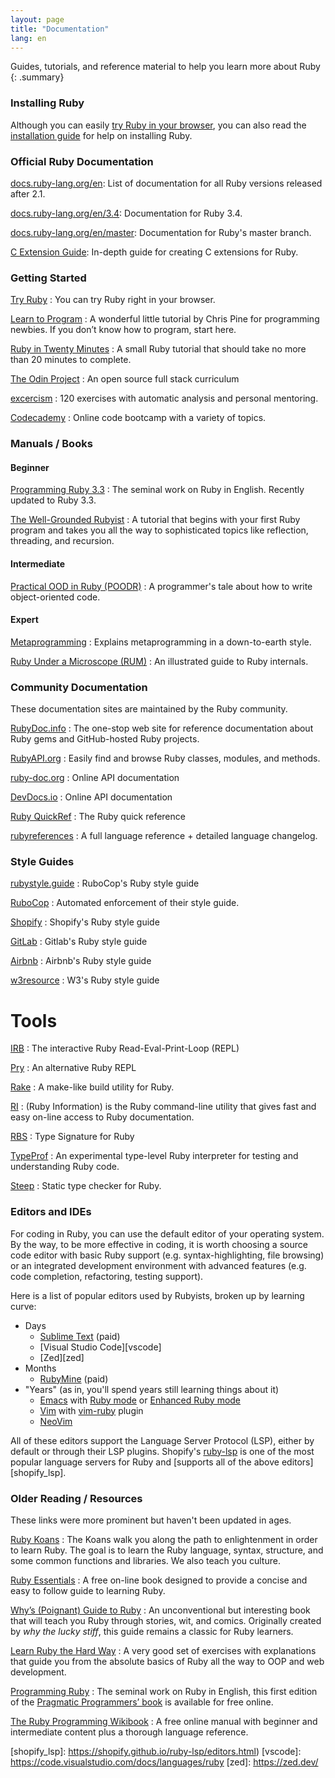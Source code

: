 ```yaml
---
layout: page
title: "Documentation"
lang: en
---
```


Guides, tutorials, and reference material to help you learn more about Ruby
{: .summary}

### Installing Ruby

Although you can easily [try Ruby in your browser][1], you can also read
the [installation guide](installation/) for help on installing Ruby.

### Official Ruby Documentation

[docs.ruby-lang.org/en][docs-rlo]: List of documentation for all Ruby versions released after 2.1.

[docs.ruby-lang.org/en/3.4][docs-rlo-3.4]: Documentation for Ruby 3.4.

[docs.ruby-lang.org/en/master][docs-rlo-master]: Documentation for Ruby's master branch.

[C Extension Guide][docs-rlo-extension]: In-depth guide for creating C extensions for Ruby.

### Getting Started

[Try Ruby][1]
: You can try Ruby right in your browser.

[Learn to Program][8]
: A wonderful little tutorial by Chris Pine for programming newbies. If
  you don’t know how to program, start here.

[Ruby in Twenty Minutes][rubyin20]
: A small Ruby tutorial that should take no more than 20 minutes to
  complete.

[The Odin Project][odin]
: An open source full stack curriculum

[excercism][exercism]
: 120 exercises with automatic analysis and personal mentoring.

[Codecademy][codecademy]
: Online code bootcamp with a variety of topics.

### Manuals / Books

#### Beginner

[Programming Ruby 3.3][pickaxe]
: The seminal work on Ruby in English. Recently updated to Ruby 3.3.

[The Well-Grounded Rubyist][grounded]
: A tutorial that begins with your first Ruby program and takes you all the way to sophisticated topics like reflection, threading, and recursion.

#### Intermediate

[Practical OOD in Ruby (POODR)][poodr]
: A programmer's tale about how to write object-oriented code.

#### Expert

[Metaprogramming][meta]
: Explains metaprogramming in a down-to-earth style.

[Ruby Under a Microscope (RUM)][microscope]
: An illustrated guide to Ruby internals.

### Community Documentation

These documentation sites are maintained by the Ruby community.

[RubyDoc.info][16]
: The one-stop web site for reference documentation about Ruby gems and
  GitHub-hosted Ruby projects.

[RubyAPI.org][rubyapi-org]
: Easily find and browse Ruby classes, modules, and methods.

[ruby-doc.org][39]
: Online API documentation

[DevDocs.io][40]
: Online API documentation

[Ruby QuickRef][42]
: The Ruby quick reference

[rubyreferences][43]
: A full language reference + detailed language changelog.

### Style Guides

[rubystyle.guide][44]
: RuboCop's Ruby style guide

[RuboCop][45]
: Automated enforcement of their style guide.

[Shopify][46]
: Shopify's Ruby style guide

[GitLab][47]
: Gitlab's Ruby style guide

[Airbnb][48]
: Airbnb's Ruby style guide

[w3resource][49]
: W3's Ruby style guide

# Tools

[IRB][50]
: The interactive Ruby Read-Eval-Print-Loop (REPL)

[Pry][51]
: An alternative Ruby REPL

[Rake][52]
: A make-like build utility for Ruby.

[RI][53]
: (Ruby Information) is the Ruby command-line utility that gives fast and easy on-line access to Ruby documentation.

[RBS][54]
: Type Signature for Ruby

[TypeProf][55]
: An experimental type-level Ruby interpreter for testing and understanding Ruby code.

[Steep][56]
: Static type checker for Ruby.

### Editors and IDEs

For coding in Ruby, you can use the default editor of your operating
system. By the way, to be more effective in coding, it is worth choosing a source code editor with basic Ruby support (e.g.
syntax-highlighting, file browsing) or an integrated development
environment with advanced features (e.g. code completion, refactoring,
testing support).

Here is a list of popular editors used by Rubyists, broken up by
learning curve:

* Days
  * [Sublime Text][37] (paid)
  * [Visual Studio Code][vscode]
  * [Zed][zed]
* Months
  * [RubyMine][27] (paid)
* "Years" (as in, you'll spend years still learning things about it)
  * [Emacs][20] with [Ruby mode][21] or [Enhanced Ruby mode][enh-ruby-mode]
  * [Vim][25] with [vim-ruby][26] plugin
  * [NeoVim][neovim]

All of these editors support the Language Server Protocol (LSP),
either by default or through their LSP plugins. Shopify's
[ruby-lsp][ruby-lsp] is one of the most popular language servers for
Ruby and [supports all of the above editors][shopify_lsp].

### Older Reading / Resources

These links were more prominent but haven't been updated in ages.

[Ruby Koans][2]
: The Koans walk you along the path to enlightenment in order to learn
  Ruby. The goal is to learn the Ruby language, syntax, structure, and
  some common functions and libraries. We also teach you culture.

[Ruby Essentials][7]
: A free on-line book designed to provide a concise
  and easy to follow guide to learning Ruby.

[Why’s (Poignant) Guide to Ruby][5]
: An unconventional but interesting book that will teach you Ruby
  through stories, wit, and comics. Originally created by *why the lucky
  stiff*, this guide remains a classic for Ruby learners.

[Learn Ruby the Hard Way][38]
: A very good set of exercises with explanations that guide you from
  the absolute basics of Ruby all the way to OOP and web development.

[Programming Ruby][9]
: The seminal work on Ruby in English, this first edition of the
  [Pragmatic Programmers’ book][10] is available for free online.

[The Ruby Programming Wikibook][12]
: A free online manual with beginner and intermediate content plus a
  thorough language reference.

[1]: https://try.ruby-lang.org/
[2]: https://rubykoans.com/
[5]: https://poignant.guide
[7]: https://www.techotopia.com/index.php/Ruby_Essentials
[8]: https://pine.fm/LearnToProgram/
[9]: https://www.ruby-doc.org/docs/ProgrammingRuby/
[10]: https://pragprog.com/titles/ruby5/programming-ruby-3-3-5th-edition/
[12]: https://en.wikibooks.org/wiki/Ruby_programming_language
[16]: https://www.rubydoc.info/
[20]: https://www.gnu.org/software/emacs/
[21]: https://www.emacswiki.org/emacs/RubyMode
[25]: https://www.vim.org/
[26]: https://github.com/vim-ruby/vim-ruby
[27]: https://www.jetbrains.com/ruby/
[34]: https://ruby-doc.org/
[37]: https://www.sublimetext.com/
[38]: https://learncodethehardway.org/ruby/
[39]: https://www.ruby-doc.org/
[40]: https://devdocs.io/ruby/
[42]: https://www.zenspider.com/ruby/quickref.html
[43]: https://rubyreferences.github.io/
[44]: https://rubystyle.guide/
[45]: https://github.com/rubocop/ruby-style-guide
[46]: https://ruby-style-guide.shopify.dev/
[47]: https://docs.gitlab.com/ee/development/backend/ruby_style_guide.html
[48]: https://github.com/airbnb/ruby
[49]: https://www.w3resource.com/ruby/ruby-style-guide.php
[50]: https://github.com/ruby/irb
[51]: https://github.com/pry/pry
[52]: https://github.com/ruby/rake
[53]: https://ruby.github.io/rdoc/RI_md.html
[54]: https://github.com/ruby/rbs
[55]: https://github.com/ruby/typeprof
[56]: https://github.com/soutaro/steep
[codecademy]: https://www.codecademy.com/learn/learn-ruby
[docs-rlo]: https://docs.ruby-lang.org/en
[docs-rlo-3.4]: https://docs.ruby-lang.org/en/3.4
[docs-rlo-master]: https://docs.ruby-lang.org/en/master
[docs-rlo-extension]: https://docs.ruby-lang.org/en/master/extension_rdoc.html
[enh-ruby-mode]: https://github.com/zenspider/enhanced-ruby-mode/
[exercism]: https://exercism.org/tracks/ruby
[grounded]: https://www.manning.com/books/the-well-grounded-rubyist-third-edition
[meta]: https://pragprog.com/titles/ppmetr2/metaprogramming-ruby-2/
[microscope]: https://patshaughnessy.net/ruby-under-a-microscope
[neovim]: https://neovim.io/
[odin]: https://www.theodinproject.com/paths/full-stack-ruby-on-rails/courses/ruby
[pickaxe]: https://pragprog.com/titles/ruby5/programming-ruby-3-3-5th-edition/
[poodr]: https://www.poodr.com/
[ruby-lsp]: https://github.com/Shopify/ruby-lsp
[rubyapi-org]: https://rubyapi.org/
[rubyin20]: https://www.ruby-lang.org/en/documentation/quickstart/
[shopify_lsp]: https://shopify.github.io/ruby-lsp/editors.html)
[vscode]: https://code.visualstudio.com/docs/languages/ruby
[zed]: https://zed.dev/
